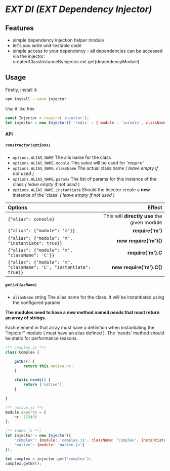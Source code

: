 # _**EXT DI (EXT Dependency Injector)**_

## Features

- simple dependency injection helper module
- let's you write unit-testable code 
- simple access to your dependency - all dependencies can be accessed via the injector: createdClassInstanceByInjector.ext.get(dependencyModule)
 
## Usage

Firstly, install it:

```bash
npm install --save injector
```

Use it like this

```js
const Injector = require('injector');
let injector = new Injector({ 'redis' : { module : 'ioredis', className : 'Redis' }});
```

#### API

##### `constructor(options)`
  
- `options.ALIAS_NAME` The alis name for the class 
- `options.ALIAS_NAME.module` This value will be used for 'require'
- `options.ALIAS_NAME.className` The actual class name *( leave empty if not used )*
- `options.ALIAS_NAME.params` The list of params for this instance of the class *( leave empty if not used )*
- `options.ALIAS_NAME.instantiate` Should the Injector create a __new__ instance of the 'class' *( leave empty if not used )*

|Options|Effect|
|:---|---:|
|`{"alias": console}`|This will __directly use__ the given module|
|`{"alias": {"module": 'm'}}`|__require('m')__| 
|`{"alias": {"module": "m", "instantiate": true}}`|__new require('m')()__|
|`{"alias": {"module": 'm', "className": 'C'}}`|__require('m').C__|
|`{"alias": {"module": "m", "className": 'C', "instantiate": true}}`|__new require('m').C()__|

##### `get(aliasName)`
  
- `aliasName` string The alias name for the class. It will be instantiated using the configured params

__The modules need to have a new method named *needs* that must return an array of strings.__

Each element in that array must have a definition when instantiating the "Injector" module ( must have an alias defined ).
The 'needs' method should be static for performance reasons.

```javascript
/** complex.js **/
class Complex {

    getNr() {
        return this.native.nr;
    }

    static needs() {
        return ['native'];
    }

}

/** native.js **/
module.exports = {
    nr: 123456
};

/** index.js **/
let injector = new Injector({
    'complex': {module: 'complex.js', className: 'Complex', instantiate: true},
    'native': {module: 'native.js'}
});

let complex = injector.get('complex');
complex.getNr();
```